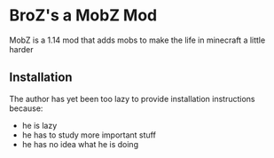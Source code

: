 # BroZ's a MobZ Mod
MobZ is a 1.14 mod that adds mobs to make the life in minecraft a little harder

## Installation
The author has yet been too lazy to provide installation instructions because:
* he is lazy
* he has to study more important stuff
* he has no idea what he is doing
